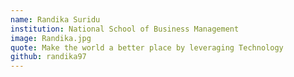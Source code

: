 ```yaml
---
name: Randika Suridu 
institution: National School of Business Management 
image: Randika.jpg
quote: Make the world a better place by leveraging Technology
github: randika97
---
```

